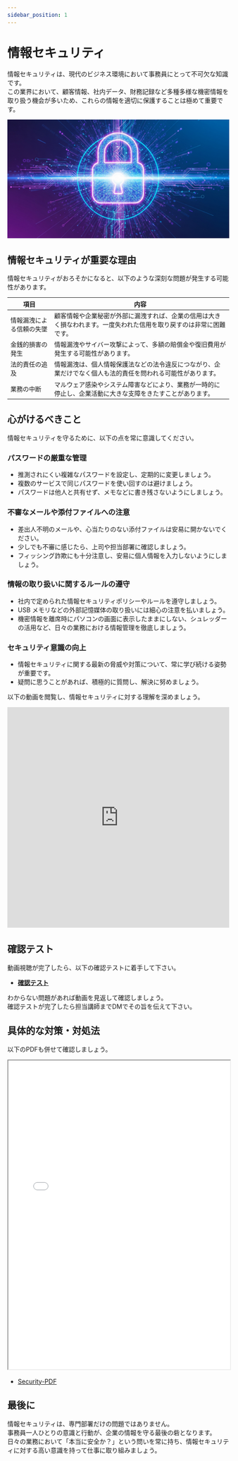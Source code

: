 ```yaml
---
sidebar_position: 1
---
```


# 情報セキュリティ

情報セキュリティは、現代のビジネス環境において事務員にとって不可欠な知識です。  
この業界において、顧客情報、社内データ、財務記録など多種多様な機密情報を取り扱う機会が多いため、これらの情報を適切に保護することは極めて重要です。

![img](./img/security.png)

## 情報セキュリティが重要な理由

情報セキュリティがおろそかになると、以下のような深刻な問題が発生する可能性があります。

| 項目                     | 内容                                                                                                                 |
| ------------------------ | -------------------------------------------------------------------------------------------------------------------- |
| 情報漏洩による信頼の失墜 | 顧客情報や企業秘密が外部に漏洩すれば、企業の信用は大きく損なわれます。一度失われた信用を取り戻すのは非常に困難です。 |
| 金銭的損害の発生         | 情報漏洩やサイバー攻撃によって、多額の賠償金や復旧費用が発生する可能性があります。                                   |
| 法的責任の追及           | 情報漏洩は、個人情報保護法などの法令違反につながり、企業だけでなく個人も法的責任を問われる可能性があります。         |
| 業務の中断               | マルウェア感染やシステム障害などにより、業務が一時的に停止し、企業活動に大きな支障をきたすことがあります。           |

## 心がけるべきこと

情報セキュリティを守るために、以下の点を常に意識してください。

### パスワードの厳重な管理

- 推測されにくい複雑なパスワードを設定し、定期的に変更しましょう。
- 複数のサービスで同じパスワードを使い回すのは避けましょう。
- パスワードは他人と共有せず、メモなどに書き残さないようにしましょう。

### 不審なメールや添付ファイルへの注意

- 差出人不明のメールや、心当たりのない添付ファイルは安易に開かないでください。
- 少しでも不審に感じたら、上司や担当部署に確認しましょう。
- フィッシング詐欺にも十分注意し、安易に個人情報を入力しないようにしましょう。

### 情報の取り扱いに関するルールの遵守

- 社内で定められた情報セキュリティポリシーやルールを遵守しましょう。
- USB メモリなどの外部記憶媒体の取り扱いには細心の注意を払いましょう。
- 機密情報を離席時にパソコンの画面に表示したままにしない、シュレッダーの活用など、日々の業務における情報管理を徹底しましょう。

### セキュリティ意識の向上

- 情報セキュリティに関する最新の脅威や対策について、常に学び続ける姿勢が重要です。
- 疑問に思うことがあれば、積極的に質問し、解決に努めましょう。

以下の動画を閲覧し、情報セキュリティに対する理解を深めましょう。


<iframe width="100%" height="500px" src="https://www.youtube.com/embed/utJlxUNlemE?si=eHS7AcLVtLfeJHk8" title="YouTube video player" frameBorder="0" allow="accelerometer; autoplay; clipboard-write; encrypted-media; gyroscope; picture-in-picture; web-share" referrerPolicy="strict-origin-when-cross-origin" allowFullScreen="true"></iframe>

## 確認テスト
動画視聴が完了したら、以下の確認テストに着手して下さい。

- [**確認テスト**](https://forms.gle/85p1MPr8WqXTh69v8)

わからない問題があれば動画を見返して確認しましょう。  
確認テストが完了したら担当講師までDMでその旨を伝えて下さい。


## 具体的な対策・対処法
以下のPDFも併せて確認しましょう。

<iframe src="/eightbit-saurus/assets/files/%E6%83%85%E5%A0%B1%E3%82%BB%E3%82%AD%E3%83%A5%E3%83%AA%E3%83%86%E3%82%A3%E7%A0%94%E4%BF%AE%E7%94%A8%E8%B3%87%E6%96%99-5461e502cb473a83756ae783e060ed70.pdf" width="100%" height="700px" >
</iframe>

- [Security-PDF](./files/情報セキュリティ研修用資料.pdf)

## 最後に

情報セキュリティは、専門部署だけの問題ではありません。  
事務員一人ひとりの意識と行動が、企業の情報を守る最後の砦となります。  
日々の業務において「本当に安全か？」という問いを常に持ち、情報セキュリティに対する高い意識を持って仕事に取り組みましょう。  


